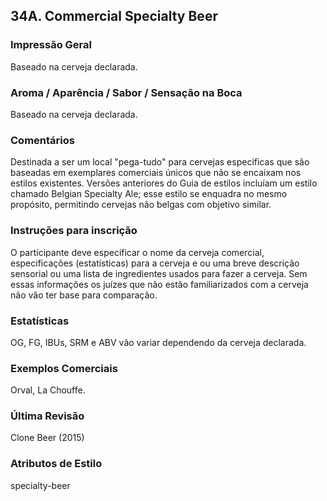 ## 34A. Commercial Specialty Beer

### Impressão Geral

Baseado na cerveja declarada.

### Aroma / Aparência / Sabor / Sensação na Boca

Baseado na cerveja declarada.

### Comentários

Destinada a ser um local "pega-tudo" para cervejas especificas que são baseadas em exemplares comerciais únicos que não se encaixam nos estilos existentes. Versões anteriores do Guia de estilos incluíam um estilo chamado Belgian Specialty Ale; esse estilo se enquadra no mesmo propósito, permitindo cervejas não belgas com objetivo similar.

### Instruções para inscrição

O participante deve especificar o nome da cerveja comercial, especificações (estatísticas) para a cerveja e ou uma breve descrição sensorial ou uma lista de ingredientes usados para fazer a cerveja. Sem essas informações os juízes que não estão familiarizados com a cerveja não vão ter base para comparação.

### Estatísticas

OG, FG, IBUs, SRM e ABV vão variar dependendo da cerveja declarada.

### Exemplos Comerciais

Orval, La Chouffe.

### Última Revisão

Clone Beer (2015)

### Atributos de Estilo

specialty-beer